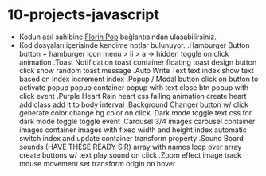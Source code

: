 # 10-projects-javascript
- Kodun asıl sahibine [Florin Pop](https://www.youtube.com/@FlorinPop) bağlantısından ulaşabilirsiniz.
- Kod dosyaları içerisinde kendime notlar bulunuyor.
.Hamburger Button
button + hamburger icon
menu > li > a -> hidden
toggle on click
animation
.Toast Notification
toast container floating
toast design
button
click show random toast message
.Auto Write Text
text
index
show text based on index
increment index
.Popup / Modal
button
click on button to activate popup
popup container
popup with text
close btn popup with click event
.Purple Heart Rain
heart css
falling animation
create heart
add class
add it to body
interval
.Background Changer
button w/ click
generate color
change bg color on click
.Dark mode toggle
text
css for dark mode
toggle
toggle event
.Carousel
3/4 images
carousel container
images container
images with fixed width and height
index
automatic switch index and update container transform property
.Sound Board
sounds (HAVE THESE READY SIR)
array with names
loop over array
create buttons w/ text
play sound on click
.Zoom effect
image
track mouse movement
set transform origin on hover
